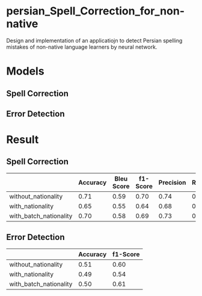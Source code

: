 # persian_Spell_Correction_for_non-native
Design and implementation of an applicatiojn to detect Persian spelling  mistakes of non-native language learners by neural network.



# Models

## Spell Correction
## Error Detection

# Result
## Spell Correction  
|         | Accuracy | Bleu Score | f1-Score | Precision | Recall |
|---------|----------|------------|----------|-----------|--------|
|without_nationality| 0.71 | 0.59 | 0.70 | 0.74 | 0.71 |
|with_nationality| 0.65 | 0.55 | 0.64 | 0.68 | 0.65|
|with_batch_nationality| 0.70 | 0.58 | 0.69 | 0.73 | 0.70 |



## Error Detection

|          | Accuracy | f1-Score|
|----------|----------|---------|
| without_nationality| 0.51 | 0.60 |
| with_nationality| 0.49 | 0.54 |
| with_batch_nationality| 0.50 | 0.61 |

